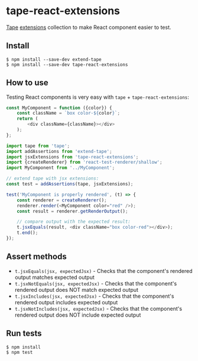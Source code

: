 # tape-react-extensions

[Tape](https://github.com/substack/tape) [extensions](https://github.com/atabel/extend-tape) collection to make React component easier to test.

## Install
```
$ npm install --save-dev extend-tape
$ npm install --save-dev tape-react-extensions
```
## How to use

Testing React components is very easy with `tape` + `tape-react-extensions`:

```javascript
const MyComponent = function ({color}) {
    const className = `box color-${color}`;
    return (
        <div className={className}></div>
    );
};
```

```javascript
import tape from 'tape';
import addAssertions from 'extend-tape';
import jsxExtensions from 'tape-react-extensions';
import {createRenderer} from 'react-test-renderer/shallow';
import MyComponent from '../MyComponent';

// extend tape with jsx extensions:
const test = addAssertions(tape, jsxExtensions);

test('MyComponent is properly rendered', (t) => {
	const renderer = createRenderer();
    renderer.render(<MyComponent color="red" />);
    const result = renderer.getRenderOutput();

	// compare output with the expected result:
    t.jsxEquals(result, <div className="box color-red"></div>);
    t.end();
});
```

## Assert methods

- `t.jsxEquals(jsx, expectedJsx)` - Checks that the component's rendered output matches expected output
- `t.jsxNotEquals(jsx, expectedJsx)` - Checks that the component's rendered output does NOT match expected output
- `t.jsxIncludes(jsx, expectedJsx)` - Checks that the component's rendered output includes expected output
- `t.jsxNotIncludes(jsx, expectedJsx)` - Checks that the component's rendered output does NOT include expected output

## Run tests
```
$ npm install
$ npm test
```
